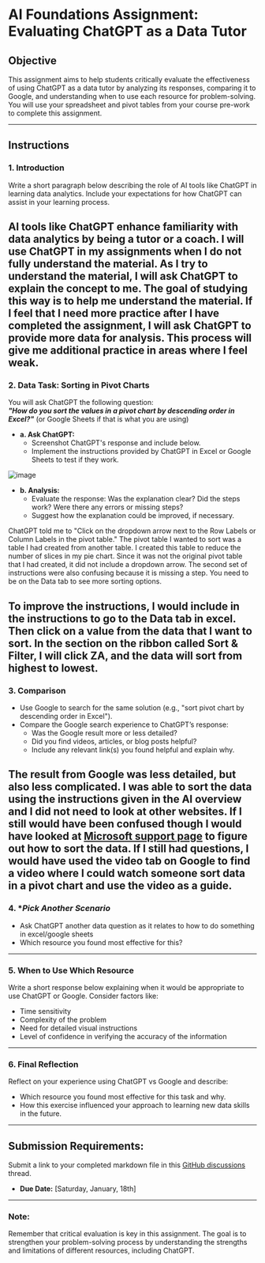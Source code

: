 # **AI Foundations Assignment: Evaluating ChatGPT as a Data Tutor**

## **Objective**  
This assignment aims to help students critically evaluate the effectiveness of using ChatGPT as a data tutor by analyzing its responses, comparing it to Google, and understanding when to use each resource for problem-solving. You will use your spreadsheet and pivot tables from your course pre-work to complete this assignment.  

---

## **Instructions**

### 1. **Introduction**  
Write a short paragraph below describing the role of AI tools like ChatGPT in learning data analytics. Include your expectations for how ChatGPT can assist in your learning process.

AI tools like ChatGPT enhance familiarity with data analytics by being a tutor or a coach. I will use ChatGPT in my assignments when I do not fully understand the material. As I try to understand the material, I will ask ChatGPT to explain the concept to me. The goal of studying this way is to help me understand the material. If I feel that I need more practice after I have completed the assignment, I will ask ChatGPT to provide more data for analysis. This process will give me additional practice in areas where I feel weak.
---

### 2. **Data Task: Sorting in Pivot Charts**  

You will ask ChatGPT the following question:  
**_"How do you sort the values in a pivot chart by descending order in Excel?"_** (or Google Sheets if that is what you are using) 

- **a. Ask ChatGPT:**  
  - Screenshot ChatGPT's response and include below. 
  - Implement the instructions provided by ChatGPT in Excel or Google Sheets to test if they work.
    
![image](https://github.com/user-attachments/assets/882c2be6-4773-44d7-9528-3fad5a58db40)

- **b. Analysis:**  
  - Evaluate the response: Was the explanation clear? Did the steps work? Were there any errors or missing steps?  
  - Suggest how the explanation could be improved, if necessary.

ChatGPT told me to "Click on the dropdown arrow next to the Row Labels or Column Labels in the pivot table." The pivot table I wanted to sort was a table I had created from another table. I created this table to reduce the number of slices in my pie chart. Since it was not the original pivot table that I had created, it did not include a dropdown arrow. The second set of instructions were also confusing because it is missing a step. You need to be on the Data tab to see more sorting options.

To improve the instructions, I would include in the instructions to go to the Data tab in excel. Then click on a value from the data that I want to sort. In the section on the ribbon called Sort & Filter, I will click ZA, and the data will sort from highest to lowest.
---

### 3. **Comparison**  
- Use Google to search for the same solution (e.g., "sort pivot chart by descending order in Excel").  
- Compare the Google search experience to ChatGPT’s response:  
  - Was the Google result more or less detailed?  
  - Did you find videos, articles, or blog posts helpful?  
  - Include any relevant link(s) you found helpful and explain why.

The result from Google was less detailed, but also less complicated. I was able to sort the data using the instructions given in the AI overview and I did not need to look at other websites. If I still would have been confused though I would have looked at [Microsoft support page](https://support.microsoft.com/en-us/office/sort-data-in-a-pivottable-3f5e5db4-7ddf-44ac-8b9b-70050aa22523#:~:text=In%20the%20PivotTable%2C%20click%20any,Set%20custom%20sort%20options) to figure out how to sort the data. If I still had questions, I would have used the video tab on Google to find a video where I could watch someone sort data in a pivot chart and use the video as a guide.
---

### 4. **Pick Another Scenario*  
- Ask ChatGPT another data question as it relates to how to do something in excel/google sheets 
- Which resource you found most effective for this? 
---

### 5. **When to Use Which Resource**  
Write a short response below explaining when it would be appropriate to use ChatGPT or Google. Consider factors like:  
- Time sensitivity  
- Complexity of the problem  
- Need for detailed visual instructions  
- Level of confidence in verifying the accuracy of the information  

---

### 6. **Final Reflection**  
Reflect on your experience using ChatGPT vs Google and describe:  
- Which resource you found most effective for this task and why.  
- How this exercise influenced your approach to learning new data skills in the future.  

---

## **Submission Requirements:**  
Submit a link to your completed markdown file in this [GitHub discussions](https://github.com/Tech-Moms/data-analytics-winter-2025/discussions/4) thread.  
- **Due Date:** [Saturday, January, 18th]  

---

### **Note:**  
Remember that critical evaluation is key in this assignment. The goal is to strengthen your problem-solving process by understanding the strengths and limitations of different resources, including ChatGPT.
